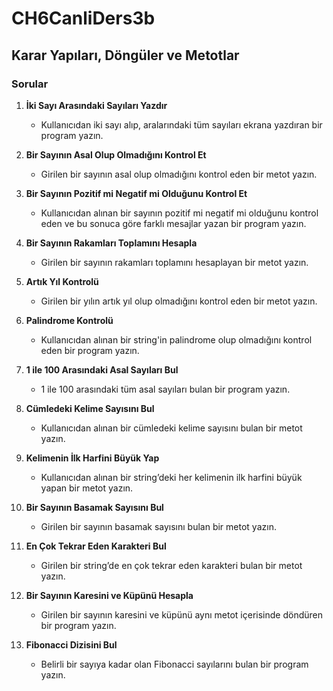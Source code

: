 # CH6CanliDers3b

## Karar Yapıları, Döngüler ve Metotlar

### Sorular

1. **İki Sayı Arasındaki Sayıları Yazdır**
   - Kullanıcıdan iki sayı alıp, aralarındaki tüm sayıları ekrana yazdıran bir program yazın.

2. **Bir Sayının Asal Olup Olmadığını Kontrol Et**
   - Girilen bir sayının asal olup olmadığını kontrol eden bir metot yazın.

3. **Bir Sayının Pozitif mi Negatif mi Olduğunu Kontrol Et**
   - Kullanıcıdan alınan bir sayının pozitif mi negatif mi olduğunu kontrol eden ve bu sonuca göre farklı mesajlar yazan bir program yazın.

4. **Bir Sayının Rakamları Toplamını Hesapla**
   - Girilen bir sayının rakamları toplamını hesaplayan bir metot yazın.

5. **Artık Yıl Kontrolü**
   - Girilen bir yılın artık yıl olup olmadığını kontrol eden bir metot yazın.

6. **Palindrome Kontrolü**
   - Kullanıcıdan alınan bir string'in palindrome olup olmadığını kontrol eden bir program yazın.

7. **1 ile 100 Arasındaki Asal Sayıları Bul**
   - 1 ile 100 arasındaki tüm asal sayıları bulan bir program yazın.

8. **Cümledeki Kelime Sayısını Bul**
   - Kullanıcıdan alınan bir cümledeki kelime sayısını bulan bir metot yazın.

9. **Kelimenin İlk Harfini Büyük Yap**
   - Kullanıcıdan alınan bir string’deki her kelimenin ilk harfini büyük yapan bir metot yazın.

10. **Bir Sayının Basamak Sayısını Bul**
    - Girilen bir sayının basamak sayısını bulan bir metot yazın.

11. **En Çok Tekrar Eden Karakteri Bul**
    - Girilen bir string’de en çok tekrar eden karakteri bulan bir metot yazın.

12. **Bir Sayının Karesini ve Küpünü Hesapla**
    - Girilen bir sayının karesini ve küpünü aynı metot içerisinde döndüren bir program yazın.

13. **Fibonacci Dizisini Bul**
    - Belirli bir sayıya kadar olan Fibonacci sayılarını bulan bir program yazın.
